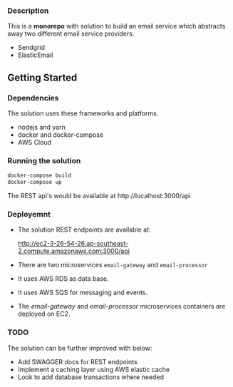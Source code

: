 ### Description

This is a **monorepo** with solution to build an email service which abstracts away two different email service providers. 
* Sendgrid
* ElasticEmail
  
  
## Getting Started

### Dependencies
The solution uses these frameworks and platforms.

* nodejs and yarn
* docker and docker-compose
* AWS Cloud
### Running the solution
```sh
docker-compose build
docker-compose up
```

The REST api's would be available at http://localhost:3000/api

### Deployemnt

* The solution REST endpoints are available at:

   http://ec2-3-26-54-26.ap-southeast-2.compute.amazonaws.com:3000/api

* There are two microservices `email-gateway` and `email-processor`
* It uses AWS RDS as data base.
* It uses AWS SQS for messaging and events.
* The *email-gateway* and *email-processor* microservices containers are deployed on EC2.

### TODO

The solution can be further improved with below:

* Add SWAGGER docs for REST endpoints
* Implement a caching layer using AWS elastic cache
* Look to add database transactions where needed
  




  